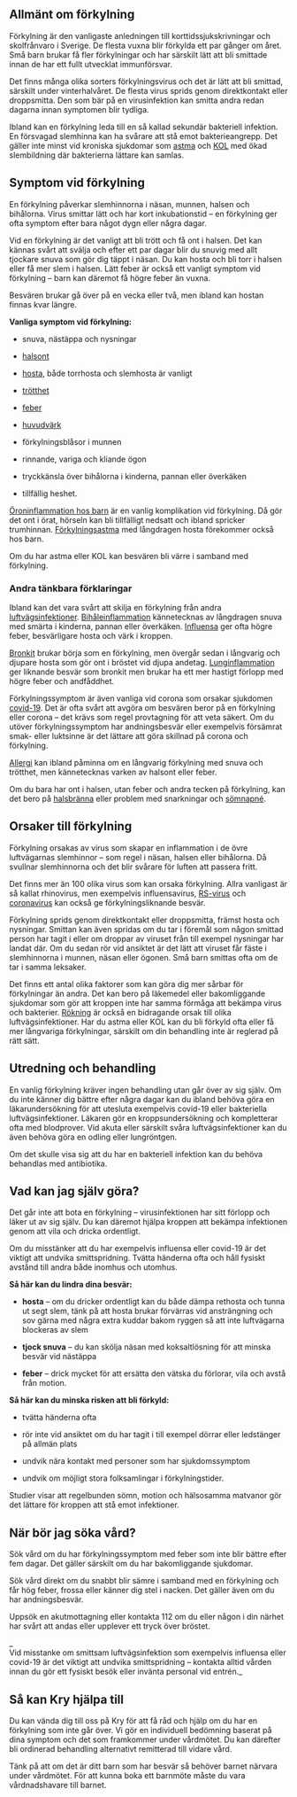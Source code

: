 Allmänt om förkylning
---------------------

Förkylning är den vanligaste anledningen till korttidssjukskrivningar och skolfrånvaro i Sverige. De flesta vuxna blir förkylda ett par gånger om året. Små barn brukar få fler förkylningar och har särskilt lätt att bli smittade innan de har ett fullt utvecklat immunförsvar.

Det finns många olika sorters förkylningsvirus och det är lätt att bli smittad, särskilt under vinterhalvåret. De flesta virus sprids genom direktkontakt eller droppsmitta. Den som bär på en virusinfektion kan smitta andra redan dagarna innan symptomen blir tydliga.

Ibland kan en förkylning leda till en så kallad sekundär bakteriell infektion. En försvagad slemhinna kan ha svårare att stå emot bakterieangrepp. Det gäller inte minst vid kroniska sjukdomar som [astma](https://www.kry.se/fakta/astma/ "astma") och [KOL](https://www.kry.se/fakta/kol/ "kol") med ökad slembildning där bakterierna lättare kan samlas.

Symptom vid förkylning
----------------------

En förkylning påverkar slemhinnorna i näsan, munnen, halsen och bihålorna. Virus smittar lätt och har kort inkubationstid – en förkylning ger ofta symptom efter bara något dygn eller några dagar.

Vid en förkylning är det vanligt att bli trött och få ont i halsen. Det kan kännas svårt att svälja och efter ett par dagar blir du snuvig med allt tjockare snuva som gör dig täppt i näsan. Du kan hosta och bli torr i halsen eller få mer slem i halsen. Lätt feber är också ett vanligt symptom vid förkylning – barn kan däremot få högre feber än vuxna.

Besvären brukar gå över på en vecka eller två, men ibland kan hostan finnas kvar längre.

**Vanliga symptom vid förkylning:**

*   snuva, nästäppa och nysningar
    
*   [halsont](https://www.kry.se/fakta/ont-i-halsen/ "halsont")
    
*   [hosta](https://www.kry.se/fakta/hosta/ "hosta"), både torrhosta och slemhosta är vanligt
    
*   [trötthet](https://www.kry.se/fakta/trotthet/ "trotthet")
    
*   [feber](https://www.kry.se/fakta/feber/ "feber")
    
*   [huvudvärk](https://www.kry.se/fakta/huvudvark/ "huvudvark")
    
*   förkylningsblåsor i munnen
    
*   rinnande, variga och kliande ögon
    
*   tryckkänsla över bihålorna i kinderna, pannan eller överkäken
    
*   tillfällig heshet.
    

[Öroninflammation hos barn](https://www.kry.se/fakta/oroninflammation-hos-barn/ "oroninflammation-hos-barn") är en vanlig komplikation vid förkylning. Då gör det ont i örat, hörseln kan bli tillfälligt nedsatt och ibland spricker trumhinnan. [Förkylningsastma](https://www.kry.se/fakta/forkylningsastma/ "forkylningsastma") med långdragen hosta förekommer också hos barn.

Om du har astma eller KOL kan besvären bli värre i samband med förkylning.

### Andra tänkbara förklaringar

Ibland kan det vara svårt att skilja en förkylning från andra [luftvägsinfektioner](https://www.kry.se/fakta/luftvagsinfektioner/ "luftvagsinfektioner"). [Bihåleinflammation](https://www.kry.se/fakta/bihaleinflammation/ "bihaleinflammation") kännetecknas av långdragen snuva med smärta i kinderna, pannan eller överkäken. [Influensa](https://www.kry.se/fakta/influensa/ "influensa") ger ofta högre feber, besvärligare hosta och värk i kroppen.

[Bronkit](https://www.kry.se/fakta/bronkit/ "bronkit") brukar börja som en förkylning, men övergår sedan i långvarig och djupare hosta som gör ont i bröstet vid djupa andetag. [Lunginflammation](https://www.kry.se/fakta/lunginflammation/ "lunginflammation") ger liknande besvär som bronkit men brukar ha ett mer hastigt förlopp med högre feber och andfåddhet.

Förkylningssymptom är även vanliga vid corona som orsakar sjukdomen [covid-19](https://www.kry.se/fakta/coronavirus/ "covid-19"). Det är ofta svårt att avgöra om besvären beror på en förkylning eller corona – det krävs som regel provtagning för att veta säkert. Om du utöver förkylningssymptom har andningsbesvär eller exempelvis försämrat smak- eller luktsinne är det lättare att göra skillnad på corona och förkylning.

[Allergi](https://www.kry.se/fakta/allergi/ "allergi") kan ibland påminna om en långvarig förkylning med snuva och trötthet, men kännetecknas varken av halsont eller feber.

Om du bara har ont i halsen, utan feber och andra tecken på förkylning, kan det bero på [halsbränna](https://www.kry.se/fakta/mage-och-tarm/halsbranna/ "halsbranna") eller problem med snarkningar och [sömnapné](https://www.kry.se/fakta/oron-nasa-hals/somnapne/ "somnapne").

Orsaker till förkylning
-----------------------

Förkylning orsakas av virus som skapar en inflammation i de övre luftvägarnas slemhinnor – som regel i näsan, halsen eller bihålorna. Då svullnar slemhinnorna och det blir svårare för luften att passera fritt.

Det finns mer än 100 olika virus som kan orsaka förkylning. Allra vanligast är så kallat rhinovirus, men exempelvis influensavirus, [RS-virus](https://www.kry.se/fakta/infektioner/rs-virus/ "rs-virus") och [coronavirus](https://www.kry.se/fakta/infektioner/coronavirus/ "coronavirus") kan också ge förkylningsliknande besvär.

Förkylning sprids genom direktkontakt eller droppsmitta, främst hosta och nysningar. Smittan kan även spridas om du tar i föremål som någon smittad person har tagit i eller om droppar av viruset från till exempel nysningar har landat där. Om du sedan rör vid ansiktet är det lätt att viruset får fäste i slemhinnorna i munnen, näsan eller ögonen. Små barn smittas ofta om de tar i samma leksaker.

Det finns ett antal olika faktorer som kan göra dig mer sårbar för förkylningar än andra. Det kan bero på läkemedel eller bakomliggande sjukdomar som gör att kroppen inte har samma förmåga att bekämpa virus och bakterier. [Rökning](https://www.kry.se/fakta/fragor-och-svar/sluta-roka/ "rokning") är också en bidragande orsak till olika luftvägsinfektioner. Har du astma eller KOL kan du bli förkyld ofta eller få mer långvariga förkylningar, särskilt om din behandling inte är reglerad på rätt sätt.

Utredning och behandling
------------------------

En vanlig förkylning kräver ingen behandling utan går över av sig själv. Om du inte känner dig bättre efter några dagar kan du ibland behöva göra en läkarundersökning för att utesluta exempelvis covid-19 eller bakteriella luftvägsinfektioner. Läkaren gör en kroppsundersökning och kompletterar ofta med blodprover. Vid akuta eller särskilt svåra luftvägsinfektioner kan du även behöva göra en odling eller lungröntgen.

Om det skulle visa sig att du har en bakteriell infektion kan du behöva behandlas med antibiotika.

Vad kan jag själv göra?
-----------------------

Det går inte att bota en förkylning – virusinfektionen har sitt förlopp och läker ut av sig själv. Du kan däremot hjälpa kroppen att bekämpa infektionen genom att vila och dricka ordentligt.

Om du misstänker att du har exempelvis influensa eller covid-19 är det viktigt att undvika smittspridning. Tvätta händerna ofta och håll fysiskt avstånd till andra både inomhus och utomhus.

**Så här kan du lindra dina besvär:**

*   **hosta** – om du dricker ordentligt kan du både dämpa rethosta och tunna ut segt slem, tänk på att hosta brukar förvärras vid ansträngning och sov gärna med några extra kuddar bakom ryggen så att inte luftvägarna blockeras av slem
    
*   **tjock snuva** – du kan skölja näsan med koksaltlösning för att minska besvär vid nästäppa
    
*   **feber** – drick mycket för att ersätta den vätska du förlorar, vila och avstå från motion.
    

**Så här kan du minska risken att bli förkyld:**

*   tvätta händerna ofta
    
*   rör inte vid ansiktet om du har tagit i till exempel dörrar eller ledstänger på allmän plats
    
*   undvik nära kontakt med personer som har sjukdomssymptom
    
*   undvik om möjligt stora folksamlingar i förkylningstider.
    

Studier visar att regelbunden sömn, motion och hälsosamma matvanor gör det lättare för kroppen att stå emot infektioner.

När bör jag söka vård?
----------------------

Sök vård om du har förkylningssymptom med feber som inte blir bättre efter fem dagar. Det gäller särskilt om du har bakomliggande sjukdomar.

Sök vård direkt om du snabbt blir sämre i samband med en förkylning och får hög feber, frossa eller känner dig stel i nacken. Det gäller även om du har andningsbesvär.

Uppsök en akutmottagning eller kontakta 112 om du eller någon i din närhet har svårt att andas eller upplever ett tryck över bröstet.

_  
Vid misstanke om smittsam luftvägsinfektion som exempelvis influensa eller covid-19 är det viktigt att undvika smittspridning – kontakta alltid vården innan du gör ett fysiskt besök eller invänta personal vid entrén._

Så kan Kry hjälpa till
----------------------

Du kan vända dig till oss på Kry för att få råd och hjälp om du har en förkylning som inte går över. Vi gör en individuell bedömning baserat på dina symptom och det som framkommer under vårdmötet. Du kan därefter bli ordinerad behandling alternativt remitterad till vidare vård.

Tänk på att om det är ditt barn som har besvär så behöver barnet närvara under vårdmötet. För att kunna boka ett barnmöte måste du vara vårdnadshavare till barnet.